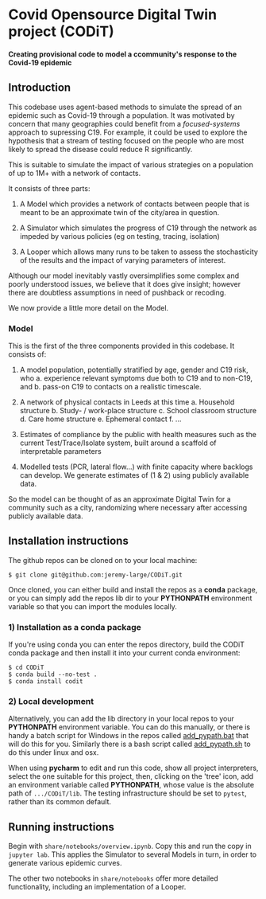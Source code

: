 #  Covid Opensource Digital Twin project (CODiT)

#### Creating provisional code to model a ccommunity's response to the Covid-19 epidemic

## Introduction

This codebase uses agent-based methods to simulate the spread of an epidemic such as Covid-19 through a population.
It was motivated by concern that many geographies could benefit from a _focused-systems_ approach to supressing C19. 
For example, it could be used to explore the hypothesis that a stream of testing focused on the people who are most likely 
to spread the disease could reduce R significantly. 

This is suitable to simulate the impact of various strategies on a population of up to 1M+ with a network of contacts.  

It consists of three parts:

1. A Model which provides a network of contacts between people that is meant to be an approximate twin of the city/area in question.

1. A Simulator which simulates the progress of C19 through the network as impeded by various policies (eg on testing, tracing, isolation)

1. A Looper which allows many runs to be taken to assess the stochasticity of the results and the impact of varying parameters of interest.


Although our model inevitably vastly oversimplifies some complex and poorly understood issues, 
we believe that it does give insight; however there are doubtless assumptions in need of pushback or recoding. 

We now provide a little more detail on the Model.

### Model
This is the first of the three components provided in this codebase. It consists of:

1.	A model population, potentially stratified by age, gender and C19 risk, who
a.	experience relevant symptoms due both to C19 and to non-C19, and 
b.	pass-on C19 to contacts on a realistic timescale.

2.	A network of physical contacts in Leeds at this time
a.	Household structure
b.	Study- / work-place structure
c.  School classroom structure
d.  Care home structure
e.	Ephemeral contact
f.  ...

3.	Estimates of compliance by the public with health measures such as the current Test/Trace/Isolate system, built around a scaffold of interpretable parameters

4.	Modelled tests (PCR, lateral flow…) with finite capacity where backlogs can develop.
We generate estimates of (1 & 2) using publicly available data. 

So the model can be thought of as an approximate Digital Twin for a community such as a city, 
randomizing where necessary after accessing publicly available data. 

## Installation instructions

The github repos can be cloned on to your local machine:
```
$ git clone git@github.com:jeremy-large/CODiT.git
```
Once cloned, you can either build and install the repos as a **conda** package, or you can simply add the repos lib dir to 
your **PYTHONPATH** environment variable so that you can import the modules locally.

### 1) Installation as a conda package

If you're using conda you can enter the repos directory, build the CODiT conda package and then install it into your current conda environment:
```
$ cd CODiT
$ conda build --no-test .
$ conda install codit
```

### 2) Local development

Alternatively, you can add the lib directory in your local repos to your **PYTHONPATH** environment variable.  You can do this 
manually, or there is handy a batch script for Windows in the repos called 
[add_pypath.bat](https://github.com/jeremy-large/CODiT/blob/master/add_pypath.bat) that will do this for you.
Similarly there is a bash script called 
[add_pypath.sh](https://github.com/jeremy-large/CODiT/blob/master/add_pypath.sh) to do this under linux and osx.

When using **pycharm** to edit and run this code, show all project interpreters, select the one suitable for this project, 
then, clicking on the 'tree' icon, add an environment variable called **PYTHONPATH**,  whose value is the absolute path 
of `.../CODiT/lib`. The testing infrastructure should be set to `pytest`, rather than its common default.

## Running instructions

Begin with `share/notebooks/overview.ipynb`. Copy this and run the copy in `jupyter lab`.
This applies the Simulator to several Models in turn, in order to generate various epidemic curves.

The other two notebooks in `share/notebooks` offer more detailed functionality, 
including an implementation of a Looper.
